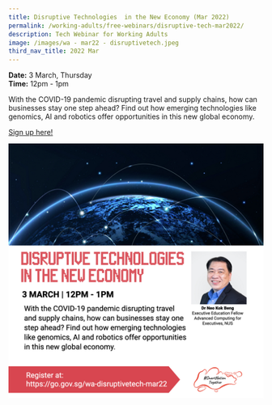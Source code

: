 ```yaml
---
title: Disruptive Technologies  in the New Economy (Mar 2022)
permalink: /working-adults/free-webinars/disruptive-tech-mar2022/
description: Tech Webinar for Working Adults
image: /images/wa - mar22 - disruptivetech.jpeg
third_nav_title: 2022 Mar
---
```


**Date:** 3 March, Thursday
<br> **Time:** 12pm - 1pm

With the COVID-19 pandemic disrupting travel and supply chains, how can businesses stay one step ahead? Find out how emerging technologies like genomics, AI and robotics offer opportunities in this new global economy. 

[Sign up here! ](https://go.gov.sg/wa-disruptivetech-mar22)

![Disruptive Tech Webinar for Working Adults](/images/WA%20-%20mar%20-%20DisruptiveTech.jpeg)